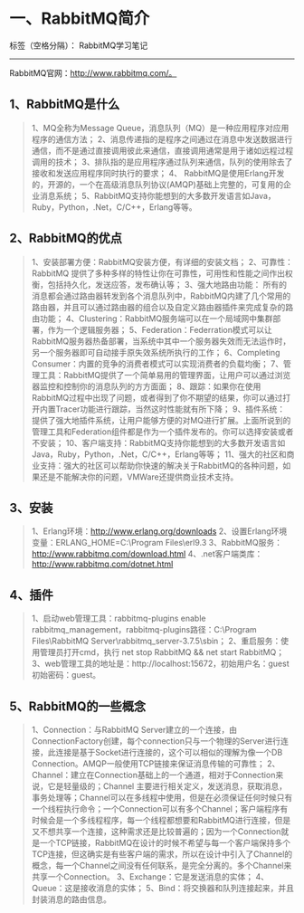 # 一、RabbitMQ简介

标签（空格分隔）： RabbitMQ学习笔记

------

RabbitMQ官网：http://www.rabbitmq.com/。

## 1、RabbitMQ是什么

> 1、MQ全称为Message Queue，消息队列（MQ）是一种应用程序对应用程序的通信方法；
> 2、消息传递指的是程序之间通过在消息中发送数据进行通信，而不是通过直接调用彼此来通信，直接调用通常是用于诸如远程过程调用的技术；
> 3、排队指的是应用程序通过队列来通信，队列的使用除去了接收和发送应用程序同时执行的要求；
> 4、 RabbitMQ是使用Erlang开发的，开源的，一个在高级消息队列协议(AMQP)基础上完整的，可复用的企业消息系统；
> 5、RabbitMQ支持你能想到的大多数开发语言如Java，Ruby，Python，.Net，C/C++，Erlang等等。

## 2、RabbitMQ的优点

> 1、安装部署方便：RabbitMQ安装方便，有详细的安装文档；
> 2、可靠性：RabbitMQ 提供了多种多样的特性让你在可靠性，可用性和性能之间作出权衡，包括持久化，发送应答，发布确认等；
> 3、强大地路由功能： 所有的消息都会通过路由器转发到各个消息队列中，RabbitMQ内建了几个常用的路由器，并且可以通过路由器的组合以及自定义路由器插件来完成复杂的路由功能；
> 4、Clustering：RabbitMQ服务端可以在一个局域网中集群部署，作为一个逻辑服务器；
> 5、Federation：Federration模式可以让RabbitMQ服务器热备部署，当系统中其中一个服务器失效而无法运作时，另一个服务器即可自动接手原失效系统所执行的工作；
> 6、Completing Consumer：内置的竞争的消费者模式可以实现消费者的负载均衡；
> 7、管理工具：RabbitMQ提供了一个简单易用的管理界面，让用户可以通过浏览器监控和控制你的消息队列的方方面面；
> 8、跟踪：如果你在使用RabbitMQ过程中出现了问题，或者得到了你不期望的结果，你可以通过打开内置Tracer功能进行跟踪，当然这时性能就有所下降；
> 9、插件系统： 提供了强大地插件系统，让用户能够方便的对MQ进行扩展。上面所说到的管理工具和Federation组件都是作为一个插件发布的。你可以选择安装或者不安装；
> 10、客户端支持：RabbitMQ支持你能想到的大多数开发语言如Java，Ruby，Python，.Net，C/C++，Erlang等等；
> 11、强大的社区和商业支持：强大的社区可以帮助你快速的解决关于RabbitMQ的各种问题，如果还是不能解决你的问题，VMWare还提供商业技术支持。

## 3、安装

> 1、Erlang环境：http://www.erlang.org/downloads
> 2、设置Erlang环境变量：ERLANG_HOME=C:\Program Files\erl9.3
> 3、RabbitMQ服务：http://www.rabbitmq.com/download.html
> 4、.net客户端类库：http://www.rabbitmq.com/dotnet.html

## 4、插件
> 1、启动web管理工具：rabbitmq-plugins enable rabbitmq_management，rabbitmq-plugins路径：C:\Program Files\RabbitMQ Server\rabbitmq_server-3.7.5\sbin；
> 2、重启服务：使用管理员打开cmd，执行 net stop RabbitMQ && net start RabbitMQ；
> 3、web管理工具的地址是：http://localhost:15672，初始用户名：guest 初始密码：guest。

## 5、RabbitMQ的一些概念

> 1、Connection：与RabbitMQ Server建立的一个连接，由ConnectionFactory创建，每个connection只与一个物理的Server进行连接，此连接是基于Socket进行连接的，这个可以相似的理解为像一个DB Connection。AMQP一般使用TCP链接来保证消息传输的可靠性；
> 2、Channel：建立在Connection基础上的一个通道，相对于Connection来说，它是轻量级的；Channel 主要进行相关定义，发送消息，获取消息，事务处理等；Channel可以在多线程中使用，但是在必须保证任何时候只有一个线程执行命令；一个Connection可以有多个Channel；客户端程序有时候会是一个多线程程序，每一个线程都想要和RabbitMQ进行连接，但是又不想共享一个连接，这种需求还是比较普遍的；因为一个Connection就是一个TCP链接，RabbitMQ在设计的时候不希望与每一个客户端保持多个TCP连接，但这确实是有些客户端的需求，所以在设计中引入了Channel的概念，每一个Channel之间没有任何联系，是完全分离的。多个Channel来共享一个Connection。
> 3、Exchange：它是发送消息的实体；
> 4、Queue：这是接收消息的实体；
> 5、Bind：将交换器和队列连接起来，并且封装消息的路由信息。
